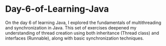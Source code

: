 # Day-6-of-Learning-Java
On the day 6 of learning Java, I explored the fundamentals of multithreading and synchronization in Java. This set of exercises deepened my understanding of thread creation using both inheritance (Thread class) and interfaces (Runnable), along with basic synchronization techniques.
